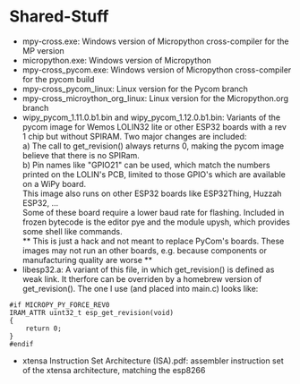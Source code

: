 # Shared-Stuff
- mpy-cross.exe: Windows version of Micropython cross-compiler for the MP version
- micropython.exe: Windows version of Micropython
- mpy-cross_pycom.exe: Windows version of Micropython cross-compiler for the pycom build
- mpy-cross_pycom_linux: Linux version for the Pycom branch
- mpy-cross_microython_org_linux: Linux version for the Micropython.org branch
- wipy_pycom_1.11.0.b1.bin and wipy_pycom_1.12.0.b1.bin: Variants of the pycom image for Wemos LOLIN32 lite or other ESP32 boards with a rev 1 chip but without SPIRAM.
Two major changes are included:  
  a) The call to get_revision() always returns 0, making the pycom image believe that
there is no SPIRam.  
  b) Pin names like "GPIO21" can be used, which match the numbers
printed on the LOLIN's PCB, limited to those GPIO's which are available on a WiPy board.  
This image also runs on other ESP32 boards like ESP32Thing, Huzzah ESP32, ...   
Some of these board require a lower baud rate for flashing.
Included in frozen bytecode is the editor pye and the module upysh, which provides some shell like commands.  
** This is just a hack and not meant to replace PyCom's boards. These images may not run an other boards, e.g. because components or manufacturing quality are worse **
- libesp32.a: A variant of this file, in which get_revision() is defined as weak
link. It therfore can be overriden by a homebrew version of get_revision().
The one I use (and placed into main.c) looks like:  
```
#if MICROPY_PY_FORCE_REV0
IRAM_ATTR uint32_t esp_get_revision(void)
{
    return 0;
}
#endif
```
- xtensa Instruction Set Architecture (ISA).pdf: assembler instruction set of the xtensa architecture, matching the esp8266
